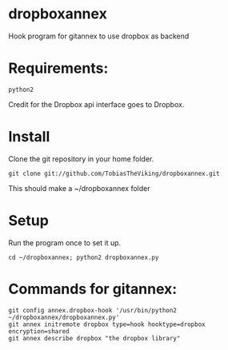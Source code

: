 dropboxannex
=========

Hook program for gitannex to use dropbox as backend

# Requirements:

    python2

Credit for the Dropbox api interface goes to Dropbox.

# Install
Clone the git repository in your home folder.

    git clone git://github.com/TobiasTheViking/dropboxannex.git 

This should make a ~/dropboxannex folder

# Setup
Run the program once to set it up.

    cd ~/dropboxannex; python2 dropboxannex.py

# Commands for gitannex:

    git config annex.dropbox-hook '/usr/bin/python2 ~/dropboxannex/dropboxannex.py'
    git annex initremote dropbox type=hook hooktype=dropbox encryption=shared
    git annex describe dropbox "the dropbox library"
